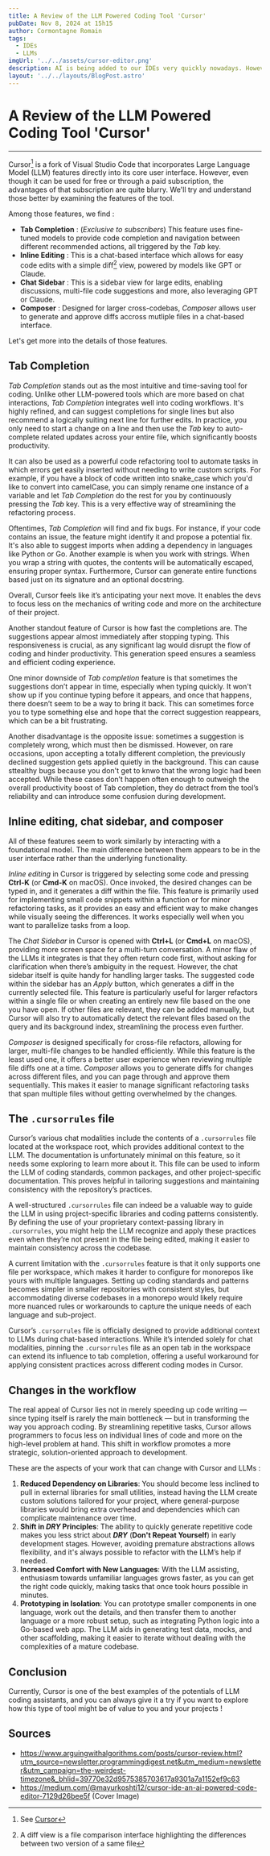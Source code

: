 ```yaml
---
title: A Review of the LLM Powered Coding Tool 'Cursor'
pubDate: Nov 8, 2024 at 15h15
author: Cormontagne Romain
tags:
  - IDEs
  - LLMs
imgUrl: '../../assets/cursor-editor.png'
description: AI is being added to our IDEs very quickly nowadays. However, not all these tools behave the same way. Cursor is one of them. And we will show you if it is worth buying its subscription or not.
layout: '../../layouts/BlogPost.astro'
---
```

# A Review of the LLM Powered Coding Tool 'Cursor'
---
Cursor[^1] is a fork of Visual Studio Code that incorporates Large Language Model (LLM) features directly into its core user interface. However, even though it can be used for free or through a paid subscription, the advantages of that subscription are quite blurry. We'll try and understand those better by examining the features of the tool.

Among those features, we find :
- **Tab Completion** : (_Exclusive to subscribers_) This feature uses fine-tuned models to provide code completion and navigation between different recommended actions, all triggered by the _Tab_ key.
- **Inline Editing** : This is a chat-based interface which allows for easy code edits with a simple diff[^2] view, powered by models like GPT or Claude.
- **Chat Sidebar** : This is a sidebar view for large edits, enabling discussions, multi-file code suggestions and more, also leveraging GPT or Claude.
- **Composer** : Designed for larger cross-codebas, _Composer_ allows user to generate and approve diffs accross mutliple files in a chat-based interface.

Let's get more into the details of those features.

## Tab Completion

_Tab Completion_ stands out as the most intuitive and time-saving tool for coding. Unlike other LLM-powered tools which are more based on chat interactions, _Tab Completion_ integrates well into coding workflows. It's highly refined, and can suggest completions for single lines but also recommend a logically suiting next line for further edits. In practice, you only need to start a change on a line and then use the _Tab_ key to auto-complete related updates across your entire file, which significantly boosts productivity.

It can also be used as a powerful code refactoring tool to automate tasks in which errors get easily inserted without needing to write custom scripts. For example, if you have a block of code written into snake_case which you'd like to convert into camelCase, you can simply rename one instance of a variable and let _Tab Completion_ do the rest for you by continuously pressing the _Tab_ key. This is a very effective way of streamlining the refactoring process.

Oftentimes, _Tab Completion_ will find and fix bugs. For instance, if your code contains an issue, the feature might identify it and propose a potential fix. It's also able to suggest imports when adding a dependency in languages like Python or Go. Another example is when you work with strings. When you wrap a string with quotes, the contents will be automatically escaped, ensuring proper syntax. Furthermore, Cursor can generate entire functions based just on its signature and an optional docstring.

Overall, Cursor feels like it’s anticipating your next move. It enables the devs to focus less on the mechanics of writing code and more on the architecture of their project.

Another standout feature of Cursor is how fast the completions are. The suggestions appear almost immediately after stopping typing. This responsiveness is crucial, as any significant lag would disrupt the flow of coding and hinder productivity. This generation speed ensures a seamless and efficient coding experience.

One minor downside of _Tab completion_ feature is that sometimes the suggestions don’t appear in time, especially when typing quickly. It won't show up if you continue typing before it appears, and once that happens, there doesn’t seem to be a way to bring it back. This can sometimes force you to type something else and hope that the correct suggestion reappears, which can be a bit frustrating.

Another disadvantage is the opposite issue: sometimes a suggestion is completely wrong, which must then be dismissed. However, on rare occasions, upon accepting a totally different completion, the previously declined suggestion gets applied quietly in the background. This can cause sttealthy bugs because you don't get to knwo that the wrong logic had been accepted. While these cases don’t happen often enough to outweigh the overall productivity boost of Tab completion, they do detract from the tool’s reliability and can introduce some confusion during development.

## Inline editing, chat sidebar, and composer

All of these features seem to work similarly by interacting with a foundational model. The main difference between them appears to be in the user interface rather than the underlying functionality.

_Inline editing_ in Cursor is triggered by selecting some code and pressing **Ctrl-K** (or **Cmd-K** on macOS). Once invoked, the desired changes can be typed in, and it generates a diff within the file. This feature is primarily used for implementing small code snippets within a function or for minor refactoring tasks, as it provides an easy and efficient way to make changes while visually seeing the differences. It works especially well when you want to parallelize tasks from a loop.

The _Chat Sidebar_ in Cursor is opened with **Ctrl+L** (or **Cmd+L** on macOS), providing more screen space for a multi-turn conversation. A minor flaw of the LLMs it integrates is that they often return code first, without asking for clarification when there’s ambiguity in the request. However, the chat sidebar itself is quite handy for handling larger tasks. The suggested code within the sidebar has an _Apply_ button, which generates a diff in the currently selected file. This feature is particularly useful for larger refactors within a single file or when creating an entirely new file based on the one you have open. If other files are relevant, they can be added manually, but Cursor will also try to automatically detect the relevant files based on the query and its background index, streamlining the process even further.

_Composer_ is designed specifically for cross-file refactors, allowing for larger, multi-file changes to be handled efficiently. While this feature is the least used one, it offers a better user experience when reviewing multiple file diffs one at a time. _Composer_ allows you to generate diffs for changes across different files, and you can page through and approve them sequentially. This makes it easier to manage significant refactoring tasks that span multiple files without getting overwhelmed by the changes.

## The `.cursorrules` file

Cursor’s various chat modalities include the contents of a `.cursorrules` file located at the workspace root, which provides additional context to the LLM. The documentation is unfortunately minimal on this feature, so it needs some exploring to learn more about it. This file can be used to inform the LLM of coding standards, common packages, and other project-specific documentation. This proves helpful in tailoring suggestions and maintaining consistency with the repository’s practices.

A well-structured `.cursorrules` file can indeed be a valuable way to guide the LLM in using project-specific libraries and coding patterns consistently. By defining the use of your proprietary context-passing library in `.cursorrules`, you might help the LLM recognize and apply these practices even when they’re not present in the file being edited, making it easier to maintain consistency across the codebase.

A current limitation with the `.cursorrules` feature is that it only supports one file per workspace, which makes it harder to configure for monorepos like yours with multiple languages. Setting up coding standards and patterns becomes simpler in smaller repositories with consistent styles, but accommodating diverse codebases in a monorepo would likely require more nuanced rules or workarounds to capture the unique needs of each language and sub-project.

Cursor’s `.cursorrules` file is officially designed to provide additional context to LLMs during chat-based interactions. While it’s intended solely for chat modalities, pinning the `.cursorrules` file as an open tab in the workspace can extend its influence to tab completion, offering a useful workaround for applying consistent practices across different coding modes in Cursor.

## Changes in the workflow

The real appeal of Cursor lies not in merely speeding up code writing — since typing itself is rarely the main bottleneck — but in transforming the way you approach coding. By streamlining repetitive tasks, Cursor allows programmers to focus less on individual lines of code and more on the high-level problem at hand. This shift in workflow promotes a more strategic, solution-oriented approach to development.

These are the aspects of your work that can change with Cursor and LLMs :

1. **Reduced Dependency on Libraries**: You should become less inclined to pull in external libraries for small utilities, instead having the LLM create custom solutions tailored for your project, where general-purpose libraries would bring extra overhead and dependencies which can complicate maintenance over time.
2. **Shift in _DRY_ Principles**: The ability to quickly generate repetitive code makes you less strict about _**DRY**_ (**Don't Repeat Yourself**) in early development stages. However, avoiding premature abstractions allows flexibility, and it's always possible to refactor with the LLM’s help if needed.
3. **Increased Comfort with New Languages**: With the LLM assisting, enthusiasm towards unfamiliar languages grows faster, as you can get the right code quickly, making tasks that once took hours possible in minutes.
4. **Prototyping in Isolation**: You can prototype smaller components in one language, work out the details, and then transfer them to another language or a more robust setup, such as integrating Python logic into a Go-based web app. The LLM aids in generating test data, mocks, and other scaffolding, making it easier to iterate without dealing with the complexities of a mature codebase.

## Conclusion

Currently, Cursor is one of the best examples of the potentials of LLM coding assistants, and you can always give it a try if you want to explore how this type of tool might be of value to you and your projects !

## Sources

- <https://www.arguingwithalgorithms.com/posts/cursor-review.html?utm_source=newsletter.programmingdigest.net&utm_medium=newsletter&utm_campaign=the-weirdest-timezone&_bhlid=39770e32d9575385703617a9301a7a1152ef9c63>
- <https://medium.com/@mayurkoshti12/cursor-ide-an-ai-powered-code-editor-7129d26bee5f> (Cover Image)

[^1]: See [Cursor](https://cursor.sh/)
[^2]: A diff view is a file comparison interface highlighting the differences between two version of a same file